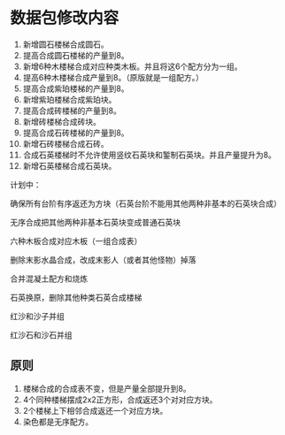 # 数据包修改内容

1. 新增圆石楼梯合成圆石。
1. 提高合成圆石楼梯的产量到8。
1. 新增6种木楼梯合成对应种类木板。并且将这6个配方分为一组。
1. 提高6种木楼梯合成产量到8。（原版就是一组配方。）
1. 提高合成紫珀楼梯的产量到8。
1. 新增紫珀楼梯合成紫珀块。
1. 提高合成砖楼梯的产量到8。
1. 新增砖楼梯合成砖块。
1. 提高合成石砖楼梯的产量到8。
1. 新增石砖楼梯合成石砖。
1. 合成石英楼梯时不允许使用竖纹石英块和錾制石英块。并且产量提升为8。
1. 新增石英楼梯合成石英块。

计划中：

确保所有台阶有序返还为方块（石英台阶不能用其他两种非基本的石英块合成）

无序合成把其他两种非基本石英块变成普通石英块


六种木板合成对应木板（一组合成表）

删除末影水晶合成，改成末影人（或者其他怪物）掉落




合并混凝土配方和烧炼

石英换原，删除其他种类石英合成楼梯

红沙和沙子并组

红沙石和沙石并组

## 原则

1. 楼梯合成的合成表不变，但是产量全部提升到8。
1. 4个同种楼梯摆成2x2正方形，合成返还3个对对应方块。
1. 2个楼梯上下相邻合成返还一个对应方块。
1. 染色都是无序配方。